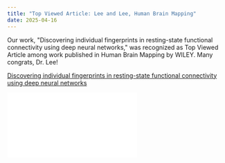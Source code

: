 ```yaml
---
title: "Top Viewed Article: Lee and Lee, Human Brain Mapping"
date: 2025-04-16
---
```


Our work, "Discovering individual fingerprints in resting-state functional connectivity using deep neural networks," was recognized as Top Viewed Article among work published in Human Brain Mapping by WILEY. Many congrats, Dr. Lee!

[Discovering individual fingerprints in resting-state functional connectivity using deep neural networks](/publications/articles/2023_11_28_lee_and_lee_hbm/)

![Image](//bspl.korea.ac.kr/Board/Lab_News/2025/25apr16_certificate_lee_and_lee_hbm.pdf)
